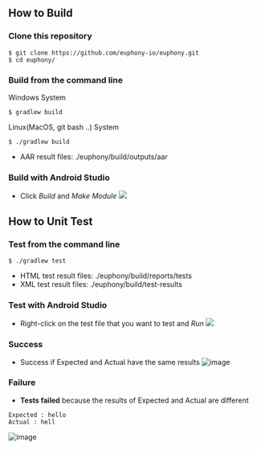 ## How to Build
### Clone this repository
```
$ git clone https://github.com/euphony-io/euphony.git
$ cd euphony/
```
### Build from the command line
Windows System
```
$ gradlew build
```
Linux(MacOS, git bash ..) System
```
$ ./gradlew build
```
* AAR result files:  ./euphony/build/outputs/aar
### Build with Android Studio
* Click _Build_ and _Make Module_
![](https://user-images.githubusercontent.com/68395698/129325217-dc6d027d-a8d0-483e-b195-96cab6e681f2.png)

## How to Unit Test
### Test from the command line
```
$ ./gradlew test
```
* HTML test result files:  ./euphony/build/reports/tests
* XML test result files: ./euphony/build/test-results
### Test with Android Studio
* Right-click on the test file that you want to test and _Run_
![](https://user-images.githubusercontent.com/68395698/129325505-39466528-8862-4784-91ab-6859d302e985.png)
### Success
* Success if Expected and Actual have the same results
![image](https://user-images.githubusercontent.com/66951780/129039524-2d6488db-a71f-4da1-97d1-2cdbcd74df01.png)
### Failure
* **Tests failed** because the results of Expected and Actual are different
```
Expected : hello
Actual : hell
```
![image](https://user-images.githubusercontent.com/66951780/129039632-b46ab05c-8eae-4262-b1be-bd3ac2e07a16.png)
